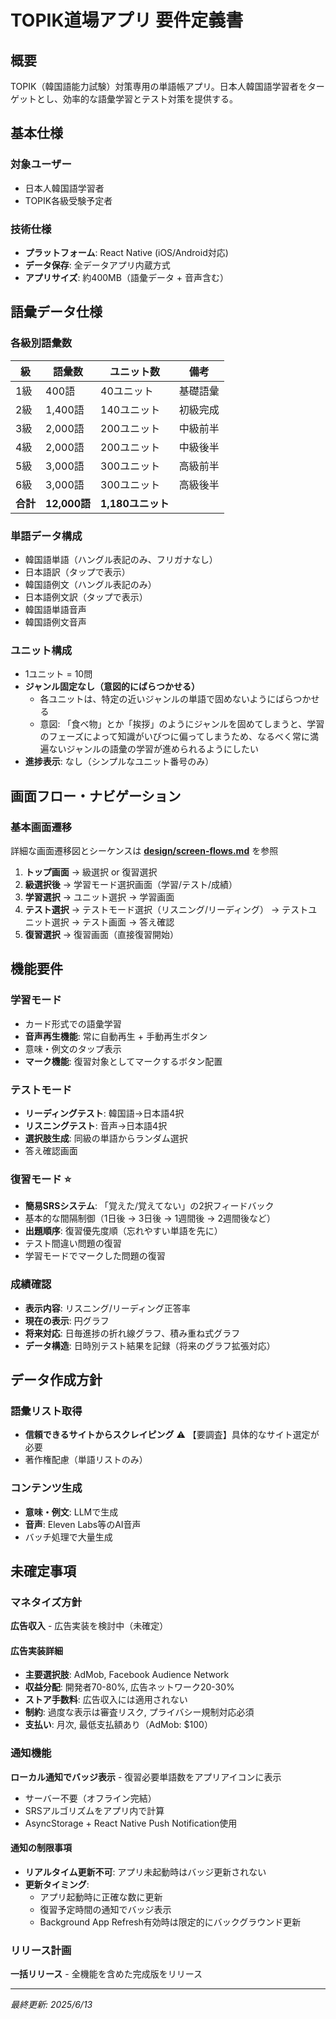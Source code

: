 # TOPIK道場アプリ 要件定義書

## 概要
TOPIK（韓国語能力試験）対策専用の単語帳アプリ。日本人韓国語学習者をターゲットとし、効率的な語彙学習とテスト対策を提供する。

## 基本仕様

### 対象ユーザー
- 日本人韓国語学習者
- TOPIK各級受験予定者

### 技術仕様
- **プラットフォーム**: React Native (iOS/Android対応)
- **データ保存**: 全データアプリ内蔵方式
- **アプリサイズ**: 約400MB（語彙データ + 音声含む）

## 語彙データ仕様

### 各級別語彙数
| 級 | 語彙数 | ユニット数 | 備考 |
|---|---|---|---|
| 1級 | 400語 | 40ユニット | 基礎語彙 |
| 2級 | 1,400語 | 140ユニット | 初級完成 |
| 3級 | 2,000語 | 200ユニット | 中級前半 |
| 4級 | 2,000語 | 200ユニット | 中級後半 |
| 5級 | 3,000語 | 300ユニット | 高級前半 |
| 6級 | 3,000語 | 300ユニット | 高級後半 |
| **合計** | **12,000語** | **1,180ユニット** | |

### 単語データ構成
- 韓国語単語（ハングル表記のみ、フリガナなし）
- 日本語訳（タップで表示）
- 韓国語例文（ハングル表記のみ）
- 日本語例文訳（タップで表示）
- 韓国語単語音声
- 韓国語例文音声

### ユニット構成
- 1ユニット = 10問
- **ジャンル固定なし（意図的にばらつかせる）**
  - 各ユニットは、特定の近いジャンルの単語で固めないようにばらつかせる
  - 意図: 「食べ物」とか「挨拶」のようにジャンルを固めてしまうと、学習のフェーズによって知識がいびつに偏ってしまうため、なるべく常に満遍ないジャンルの語彙の学習が進められるようにしたい
- **進捗表示**: なし（シンプルなユニット番号のみ）

## 画面フロー・ナビゲーション

### 基本画面遷移
詳細な画面遷移図とシーケンスは **[design/screen-flows.md](./design/screen-flows.md)** を参照

1. **トップ画面** → 級選択 or 復習選択
2. **級選択後** → 学習モード選択画面（学習/テスト/成績）
3. **学習選択** → ユニット選択 → 学習画面
4. **テスト選択** → テストモード選択（リスニング/リーディング） → テストユニット選択 → テスト画面 → 答え確認
5. **復習選択** → 復習画面（直接復習開始）

## 機能要件

### 学習モード
- カード形式での語彙学習
- **音声再生機能**: 常に自動再生 + 手動再生ボタン
- 意味・例文のタップ表示
- **マーク機能**: 復習対象としてマークするボタン配置

### テストモード
- **リーディングテスト**: 韓国語→日本語4択
- **リスニングテスト**: 音声→日本語4択
- **選択肢生成**: 同級の単語からランダム選択
- 答え確認画面

### 復習モード ⭐
- **簡易SRSシステム**: 「覚えた/覚えてない」の2択フィードバック
- 基本的な間隔制御（1日後 → 3日後 → 1週間後 → 2週間後など）
- **出題順序**: 復習優先度順（忘れやすい単語を先に）
- テスト間違い問題の復習
- 学習モードでマークした問題の復習

### 成績確認
- **表示内容**: リスニング/リーディング正答率
- **現在の表示**: 円グラフ
- **将来対応**: 日毎進捗の折れ線グラフ、積み重ね式グラフ
- **データ構造**: 日時別テスト結果を記録（将来のグラフ拡張対応）

## データ作成方針

### 語彙リスト取得
- **信頼できるサイトからスクレイピング** ⚠️ 【要調査】具体的なサイト選定が必要
- 著作権配慮（単語リストのみ）

### コンテンツ生成
- **意味・例文**: LLMで生成
- **音声**: Eleven Labs等のAI音声
- バッチ処理で大量生成

## 未確定事項

### マネタイズ方針
**広告収入** - 広告実装を検討中（未確定）

#### 広告実装詳細
- **主要選択肢**: AdMob, Facebook Audience Network
- **収益分配**: 開発者70-80%, 広告ネットワーク20-30%
- **ストア手数料**: 広告収入には適用されない
- **制約**: 過度な表示は審査リスク, プライバシー規制対応必須
- **支払い**: 月次, 最低支払額あり（AdMob: $100）

### 通知機能
**ローカル通知でバッジ表示** - 復習必要単語数をアプリアイコンに表示
- サーバー不要（オフライン完結）
- SRSアルゴリズムをアプリ内で計算
- AsyncStorage + React Native Push Notification使用

#### 通知の制限事項
- **リアルタイム更新不可**: アプリ未起動時はバッジ更新されない
- **更新タイミング**: 
  - アプリ起動時に正確な数に更新
  - 復習予定時間の通知でバッジ表示
  - Background App Refresh有効時は限定的にバックグラウンド更新

### リリース計画
**一括リリース** - 全機能を含めた完成版をリリース

---
*最終更新: 2025/6/13*